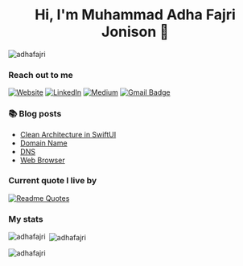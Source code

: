 <h1 align="center">Hi, I'm Muhammad Adha Fajri Jonison 👋</h1>

<p align="left"> <img src="https://komarev.com/ghpvc/?username=adhafajri&label=Profile%20views&color=0e75b6&style=flat" alt="adhafajri" /> </p>

### Reach out to me
[![Website](https://img.shields.io/badge/website-000000?style=for-the-badge&logo=About.me&logoColor=black&color=eee)](https://adhafajri.vercel.app)
[![LinkedIn](https://img.shields.io/badge/LinkedIn-0077B5?style=for-the-badge&logo=linkedin&logoColor=white)](https://www.linkedin.com/in/adhafajri/)
[![Medium](https://img.shields.io/badge/Medium-12100E?style=for-the-badge&logo=medium&logoColor=white)](https://medium.com/@adha_fajri)
[![Gmail Badge](https://img.shields.io/badge/-madhafajrij@gmail.com-c14438?style=for-the-badge&logo=Gmail&logoColor=white&link=mailto:madhafajrij@gmail.com)](mailto:madhafajrij@gmail.com) 

### 📚 Blog posts
<!-- BLOG-POST-LIST:START -->
- [Clean Architecture in SwiftUI](https://medium.com/@adha_fajri/clean-architecture-in-swiftui-b184e0e687f8?source=rss-9a4149b4b803------2)
- [Domain Name](https://medium.com/@adha_fajri/domain-name-bfd00bdd8c33?source=rss-9a4149b4b803------2)
- [DNS](https://medium.com/@adha_fajri/dns-fb2b8e9964d6?source=rss-9a4149b4b803------2)
- [Web Browser](https://medium.com/@adha_fajri/web-browser-43bddfc987ac?source=rss-9a4149b4b803------2)
<!-- BLOG-POST-LIST:END -->

### Current quote I live by
[![Readme Quotes](https://quotes-github-readme.vercel.app/api?quote="We%20are%20what%20we%20repeatedly%20do.%20Excellence,%20then,%20is%20not%20an%20act%20but%20a%20habit"&author="Aristotle"&type=horizontal&theme=dark)](https://github.com/piyushsuthar/github-readme-quotes)

### My stats

<p><img align="left" src="https://github-readme-stats.vercel.app/api/top-langs?username=adhafajri&show_icons=true&locale=en&layout=compact" alt="adhafajri" /></p>

<p>&nbsp;<img align="center" src="https://github-readme-stats.vercel.app/api?username=adhafajri&show_icons=true&locale=en" alt="adhafajri" /></p>

<p><img align="center" src="https://github-readme-streak-stats.herokuapp.com/?user=adhafajri&" alt="adhafajri" /></p>
